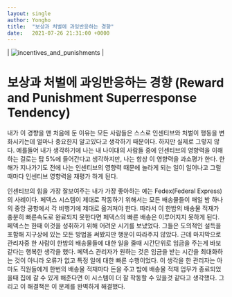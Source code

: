 ```yaml
---
layout: single
author: Yongho
title:  "보상과 처벌에 과잉반응하는 경향"
date:   2021-07-26 21:31:00 +0000
---
```


| ![incentives_and_punishments](https://www.verywellmind.com/thmb/EhEZGcU0YnGlvWvS5pT1F5K-B_E=/1333x1000/smart/filters:no_upscale()/the-incentive-theory-of-motivation-2795382-FINAL-5bf478c146e0fb002675f24c.png) | 


# 보상과 처벌에 과잉반응하는 경향 (Reward and Punishment Superresponse Tendency)

내가 이 경향을 맨 처음에 둔 이유는 모든 사람들은 스스로 인센티브와 처벌이 행동을 변화시키는데 얼마나 중요한지 알고있다고 생각하기 때문이다. 하지만 실제로 그렇지 않다. 예를들어 내가 생각하기에 나는 내 나이대의 사람들 중에 인센티브의 영향력을 이해하는 걸로는 탑 5%에
들어간다고 생각하지만, 나는 항상 이 영향력을 과소평가 한다. 한 해가 지나가기도 전에 나는 인센티브의 영향력 때문에 놀라게 되는 일이 일어나고
그럴때마다 인센티브 영향력을 재평가 하게 된다.

인센티브의 힘을 가장 잘보여주는 내가 가장 좋아하는 예는 Fedex(Federal Express)의 사례이다. 페덱스 시스템이 제대로 작동하기 위해서는 모든 배송물들이 매일 밤 하나의 중앙 공항에서 각 비행기에 제대로 옮겨져야 한다. 따라서 이 한밤의 배송물 적재가 충분히 빠른속도로 완료되지 못한다면 페덱스의 빠른 배송은 이루어지지 못하게 된다. 페덱스는 한때 이것을 성취하기 위해 어려운 시기를 보냈었다. 그들은 도의적인 설득을 포함해 지구상에 있는 모든 방법을 써봤지만 행운이 따라주지 않았다. 근데 마지막으로 관리자중 한 사람이 한밤의 배송물들에 대한 일을 줄때 시간단위로 임금을 주는게 바보같다는 행복한 생각을 했다. 페덱스 관리자가 원하는 것은 임금을 받는 시간을 최대화하는 것이 아니라 오류가 없고 특정 일에 대한 빠른 수행이었다. 이 생각을 한 관리자는 아마도 직원들에게 한번의 배송물 적재마다 돈을 주고 밤에 배송물 적재 업무가 종료되었을때 집에 갈 수 있게 해준다면 이 시스템이 더 잘 작동할 수 있을것 같다고 생각했다. 그리고 이 해결책은 이 문제를 완벽하게 해결했다.  

